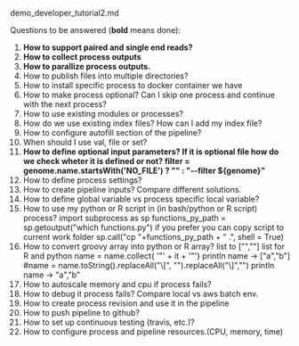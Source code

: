 demo_developer_tutorial2.md

Questions to be answered (**bold** means done):
1. **How to support paired and single end reads?**
2. **How to collect process outputs**
3. **How to parallize process outputs.**
4. How to publish files into multiple directories?
5. How to install specific process to docker container we have
6. How to make process optional? Can I skip one process and continue with the next process?
7. How to use existing modules or processes?
8. How do we use existing index files? How can I add my index file?
9. How to configure autofill section of the pipeline?
10. When should I use val, file or set?
11. **How to define optional input parameters? If it is optional file how do we check wheter it is defined or not?
    filter = genome.name.startsWith('NO_FILE') ? "" : "--filter ${genome}"**
12. How to define process settings?
13. How to create pipeline inputs? Compare different solutions.
14. How to define global variable vs process specific local variable?
15. How to use my python or R script in (in bash/python or R script) process?
    import subprocess as sp
    functions_py_path = sp.getoutput("which functions.py")
    if you prefer you can copy script to current work folder
    sp.call("cp "+functions_py_path + " .", shell = True)
16. How to convert groovy array into python or R array?
    list to ["",""] list for R and python
    name = name.collect{ '"' + it + '"'}
    println name -> ["a","b"]
    #name = name.toString().replaceAll("\\[", "").replaceAll("\\]","")
    println name -> "a","b"
17. How to autoscale memory and cpu if process fails?
18. How to debug it process fails? Compare local vs aws batch env.
19. How to create process revision and use it in the pipeline
20. How to push pipeline to github?
21. How to set up continuous testing (travis, etc.)?
22. How to configure process and pipeline resources.(CPU, memory, time)
